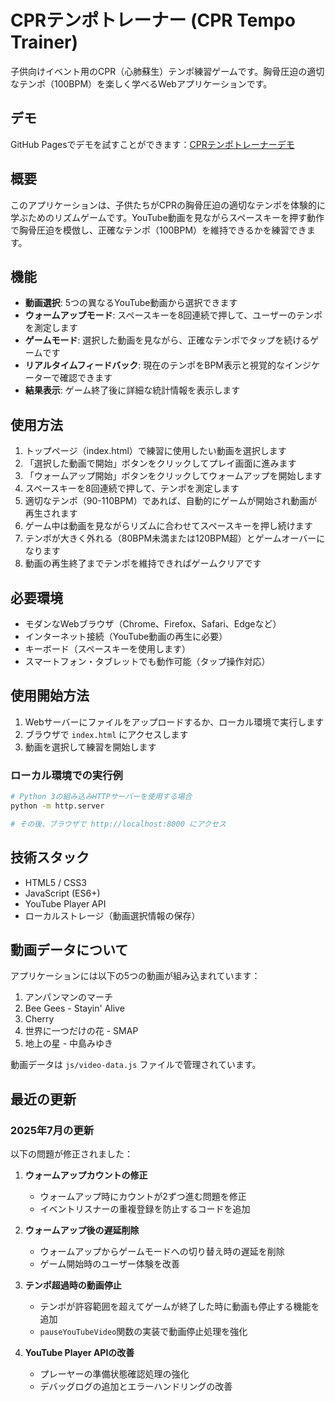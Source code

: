 # CPRテンポトレーナー (CPR Tempo Trainer)

子供向けイベント用のCPR（心肺蘇生）テンポ練習ゲームです。胸骨圧迫の適切なテンポ（100BPM）を楽しく学べるWebアプリケーションです。

## デモ

GitHub Pagesでデモを試すことができます：[CPRテンポトレーナーデモ](https://ikaken.github.io/cpr-tempo-trainer/)

## 概要

このアプリケーションは、子供たちがCPRの胸骨圧迫の適切なテンポを体験的に学ぶためのリズムゲームです。YouTube動画を見ながらスペースキーを押す動作で胸骨圧迫を模倣し、正確なテンポ（100BPM）を維持できるかを練習できます。

## 機能

- **動画選択**: 5つの異なるYouTube動画から選択できます
- **ウォームアップモード**: スペースキーを8回連続で押して、ユーザーのテンポを測定します
- **ゲームモード**: 選択した動画を見ながら、正確なテンポでタップを続けるゲームです
- **リアルタイムフィードバック**: 現在のテンポをBPM表示と視覚的なインジケーターで確認できます
- **結果表示**: ゲーム終了後に詳細な統計情報を表示します

## 使用方法

1. トップページ（index.html）で練習に使用したい動画を選択します
2. 「選択した動画で開始」ボタンをクリックしてプレイ画面に進みます
3. 「ウォームアップ開始」ボタンをクリックしてウォームアップを開始します
4. スペースキーを8回連続で押して、テンポを測定します
5. 適切なテンポ（90-110BPM）であれば、自動的にゲームが開始され動画が再生されます
6. ゲーム中は動画を見ながらリズムに合わせてスペースキーを押し続けます
7. テンポが大きく外れる（80BPM未満または120BPM超）とゲームオーバーになります
8. 動画の再生終了までテンポを維持できればゲームクリアです

## 必要環境

- モダンなWebブラウザ（Chrome、Firefox、Safari、Edgeなど）
- インターネット接続（YouTube動画の再生に必要）
- キーボード（スペースキーを使用します）
- スマートフォン・タブレットでも動作可能（タップ操作対応）

## 使用開始方法

1. Webサーバーにファイルをアップロードするか、ローカル環境で実行します
2. ブラウザで `index.html` にアクセスします
3. 動画を選択して練習を開始します

### ローカル環境での実行例

```bash
# Python 3の組み込みHTTPサーバーを使用する場合
python -m http.server

# その後、ブラウザで http://localhost:8000 にアクセス
```

## 技術スタック

- HTML5 / CSS3
- JavaScript (ES6+)
- YouTube Player API
- ローカルストレージ（動画選択情報の保存）

## 動画データについて

アプリケーションには以下の5つの動画が組み込まれています：

1. アンパンマンのマーチ
2. Bee Gees - Stayin' Alive
3. Cherry
4. 世界に一つだけの花 - SMAP
5. 地上の星 - 中島みゆき

動画データは `js/video-data.js` ファイルで管理されています。

## 最近の更新

### 2025年7月の更新

以下の問題が修正されました：

1. **ウォームアップカウントの修正**
   - ウォームアップ時にカウントが2ずつ進む問題を修正
   - イベントリスナーの重複登録を防止するコードを追加

2. **ウォームアップ後の遅延削除**
   - ウォームアップからゲームモードへの切り替え時の遅延を削除
   - ゲーム開始時のユーザー体験を改善

3. **テンポ超過時の動画停止**
   - テンポが許容範囲を超えてゲームが終了した時に動画も停止する機能を追加
   - `pauseYouTubeVideo`関数の実装で動画停止処理を強化

4. **YouTube Player APIの改善**
   - プレーヤーの準備状態確認処理の強化
   - デバッグログの追加とエラーハンドリングの改善
